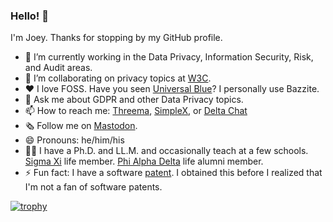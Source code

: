 ### Hello! 👋

I'm Joey. Thanks for stopping by my GitHub profile.

- 🔭 I’m currently working in the Data Privacy, Information Security, Risk, and Audit areas.
- 🤝 I’m collaborating on privacy topics at [W3C](https://github.com/w3c).
- ♥ I love FOSS. Have you seen [Universal Blue](https://universal-blue.org/)? I personally use Bazzite.
- 💬 Ask me about GDPR and other Data Privacy topics.
- 📫 How to reach me: [Threema](https://threema.id/T5R278PZ), [SimpleX](https://simplex.chat/contact#/?v=1-2&smp=smp%3A%2F%2F0YuTwO05YJWS8rkjn9eLJDjQhFKvIYd8d4xG8X1blIU%3D%40smp8.simplex.im%2F8YBl-dJkReISy9T6DXQSkRWJL8-CpG9O%23MCowBQYDK2VuAyEA_GHk0Xl0gcyg8phO5nR0Fxff6lBjKY4Z1ruanzpKHEc%3D), or [Delta Chat](https://i.delta.chat/#9C9D4D79603F35D4103171864907F2EDCAD91F96&a=encrypted%40nine.testrun.org&n=Joey%20%40%20Testrun&i=gtH1-WV0sxy&s=-FYwd3mJD6G)
- 🗞 Follow me on [Mastodon](https://tilde.zone/@jjs).
- 😄 Pronouns: he/him/his
- 👨‍🏫 I have a Ph.D. and LL.M. and occasionally teach at a few schools. [Sigma Xi](https://www.sigmaxi.org/) life member. [Phi Alpha Delta](https://www.pad.org/) life alumni member.
- ⚡ Fun fact: I have a software [patent](https://www.lens.org/lens/patent/016-687-789-035-475/frontpage). I obtained this before I realized that I'm not a fan of software patents.

[![trophy](https://github-profile-trophy.vercel.app/?username=rinchen&theme=onedark)](https://github.com/ryo-ma/github-profile-trophy)

